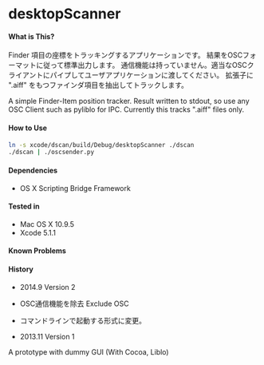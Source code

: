 desktopScanner
==============

#### What is This?

Finder 項目の座標をトラッキングするアプリケーションです。
結果をOSCフォーマットに従って標準出力します。
通信機能は持っていません。適当なOSCクライアントにパイプしてユーザアプリケーションに渡してください。
拡張子に ".aiff" をもつファインダ項目を抽出してトラックします。

A simple Finder-Item position tracker.
Result written to stdout, so use any OSC Client such as pyliblo for IPC.
Currently this tracks ".aiff" files only.

#### How to Use

```bash
ln -s xcode/dscan/build/Debug/desktopScanner ./dscan
./dscan | ./oscsender.py
```

#### Dependencies

* OS X Scripting Bridge Framework
		
#### Tested in

* Mac OS X 10.9.5
* Xcode 5.1.1
	
#### Known Problems

#### History

* 2014.9 Version 2  

* OSC通信機能を除去 Exclude OSC
* コマンドラインで起動する形式に変更。

	
* 2013.11 Version 1  

A prototype with dummy GUI (With Cocoa, Liblo)

